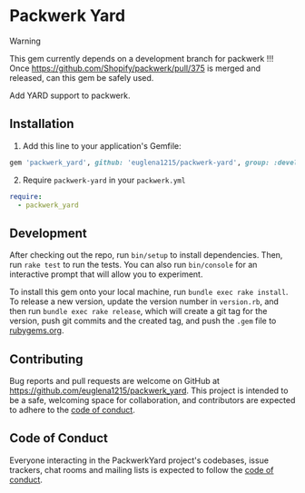 # Packwerk Yard

> [!WARNING]
> This gem currently depends on a development branch for packwerk !!!
> Once https://github.com/Shopify/packwerk/pull/375 is merged and released, can this gem be safely used.

Add YARD support to packwerk.

## Installation

1. Add this line to your application's Gemfile:

```ruby
gem 'packwerk_yard', github: 'euglena1215/packwerk-yard', group: :development
```

2. Require `packwerk-yard` in your `packwerk.yml`

```yaml
require:
  - packwerk_yard
```

## Development

After checking out the repo, run `bin/setup` to install dependencies. Then, run `rake test` to run the tests. You can also run `bin/console` for an interactive prompt that will allow you to experiment.

To install this gem onto your local machine, run `bundle exec rake install`. To release a new version, update the version number in `version.rb`, and then run `bundle exec rake release`, which will create a git tag for the version, push git commits and the created tag, and push the `.gem` file to [rubygems.org](https://rubygems.org).

## Contributing

Bug reports and pull requests are welcome on GitHub at https://github.com/euglena1215/packwerk_yard. This project is intended to be a safe, welcoming space for collaboration, and contributors are expected to adhere to the [code of conduct](https://github.com/[USERNAME]/packwerk_yard/blob/main/CODE_OF_CONDUCT.md).

## Code of Conduct

Everyone interacting in the PackwerkYard project's codebases, issue trackers, chat rooms and mailing lists is expected to follow the [code of conduct](https://github.com/[USERNAME]/packwerk_yard/blob/main/CODE_OF_CONDUCT.md).
